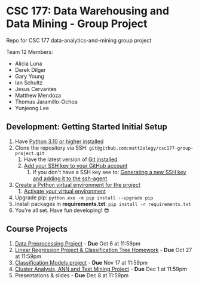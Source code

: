 # CSC 177: Data Warehousing and Data Mining - Group Project

Repo for CSC 177 data-analytics-and-mining group project

Team 12 Members:

- Alicia Luna
- Derek Dilger
- Gary Young
- Ian Schultz
- Jesus Cervantes
- Matthew Mendoza
- Thomas Jaramillo-Ochoa
- Yunjeong Lee

## Development: Getting Started Initial Setup

1. Have [Python 3.10 or higher installed](https://www.python.org/downloads/)
2. Clone the repository via SSH:
   `git@github.com:matt2ology/csc177-group-project.git`
   1. Have the latest version of [Git installed](https://git-scm.com/downloads)
   2. [Add your SSH key to your GitHub account](https://docs.github.com/en/authentication/connecting-to-github-with-ssh/adding-a-new-ssh-key-to-your-github-account)
      1. If you don't have a SSH key see to:
         [Generating a new SSH key and adding it to the ssh-agent](https://docs.github.com/en/authentication/connecting-to-github-with-ssh/generating-a-new-ssh-key-and-adding-it-to-the-ssh-agent)
3. [Create a Python virtual environment for the project](https://docs.python.org/3/library/venv.html)
   1. [Activate your virtual environment](https://docs.python.org/3/library/venv.html#how-venvs-work)
4. Upgrade pip: `python.exe -m pip install --upgrade pip`
5. Install packages in **requirements.txt**: `pip install -r requirements.txt`
6. You're all set. Have fun developing! 😎

## Course Projects

1. [Data Preprocessing Project](assignment01_data_preprocessing_project) - **Due** Oct 6 at 11:59pm
2. [Linear Regression Project & Classification Tree Homework](assignment02_linear_regression_project_classification_tree) - **Due** Oct 27 at 11:59pm
3. [Classification Models project](assignment03_classification_models_project) - **Due** Nov 17 at 11:59pm
4. [Cluster Analysis, ANN and Text Mining Project](assignment04_cluster_analysis_ann_and_text_mining_project) - **Due** Dec 1 at 11:59pm
5. Presentations & slides - **Due** Dec 8 at 11:59pm
